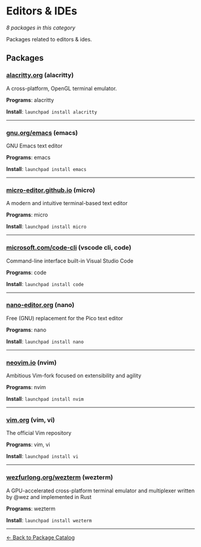 # Editors & IDEs

*8 packages in this category*

Packages related to editors & ides.

## Packages

### [alacritty.org](../packages/alacritty.org/index.md) (alacritty)

A cross-platform, OpenGL terminal emulator.

**Programs**: alacritty

**Install**: `launchpad install alacritty`

---

### [gnu.org/emacs](../packages/gnu.org/emacs/index.md) (emacs)

GNU Emacs text editor

**Programs**: emacs

**Install**: `launchpad install emacs`

---

### [micro-editor.github.io](../packages/micro-editor.github.io/index.md) (micro)

A modern and intuitive terminal-based text editor

**Programs**: micro

**Install**: `launchpad install micro`

---

### [microsoft.com/code-cli](../packages/microsoft.com/code-cli/index.md) (vscode cli, code)

Command-line interface built-in Visual Studio Code

**Programs**: code

**Install**: `launchpad install code`

---

### [nano-editor.org](../packages/nano-editor.org/index.md) (nano)

Free (GNU) replacement for the Pico text editor

**Programs**: nano

**Install**: `launchpad install nano`

---

### [neovim.io](../packages/neovim.io/index.md) (nvim)

Ambitious Vim-fork focused on extensibility and agility

**Programs**: nvim

**Install**: `launchpad install nvim`

---

### [vim.org](../packages/vim.org/index.md) (vim, vi)

The official Vim repository

**Programs**: vim, vi

**Install**: `launchpad install vi`

---

### [wezfurlong.org/wezterm](../packages/wezfurlong.org/wezterm/index.md) (wezterm)

A GPU-accelerated cross-platform terminal emulator and multiplexer written by @wez and implemented in Rust

**Programs**: wezterm

**Install**: `launchpad install wezterm`

---

[← Back to Package Catalog](../package-catalog.md)
